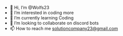 - 👋 Hi, I’m @Wolfs23
- 👀 I’m interested in coding more
- 🌱 I’m currently learning Coding
- 💞️ I’m looking to collaborate on discord bots
- 📫 How to reach me solutioncompany23@gmail.com

<!---
Wolfs23/Wolfs23 is a ✨ special ✨ repository because its `README.md` (this file) appears on your GitHub profile.
You can click the Preview link to take a look at your changes.
--->
